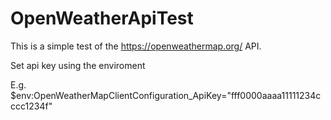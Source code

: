 # OpenWeatherApiTest

This is a simple test of the https://openweathermap.org/ API.

Set api key using the enviroment

E.g.
$env:OpenWeatherMapClientConfiguration_ApiKey="fff0000aaaa11111234cccc1234f"